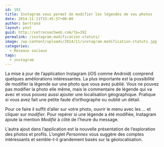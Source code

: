```yaml
---
id: 192
title: Instagram vous permet de modifier les légendes de vos photos
date: 2014-11-11T15:45:57+00:00
author: bertrand
layout: post
guid: http://votrecoachweb.com/?p=192
permalink: /instagram-modification-statuts/
image: /wp-content/uploads/2014/11/instagram-modification-statuts.jpg
categories:
  - Réseaux sociaux
tags:
  - instagram
---
```

<p>La mise à jour de l’application Instagram (iOS comme Android) comprend quelques améliorations intéressantes. La plus importante est la possibilité de modifier la légende sur une photo que vous avez publié. Vous ne pouvez pas modifier la photo elle même, mais le commentaire&nbsp;de légende qui va avec et vous pouvez aussi ajouter une localisation géographique. Pratique si vous avez fait une petite faute d’orthographe ou oublié un détail.</p><p>Pour ce faire il suffit d’aller sur votre photo, ouvrir le menu avec les <i>…</i> et cliquer sur <i>modifier</i>. Pour repérer si une légende a été modifiée, Instagram ajoute la mention <i>Modifié</i>&nbsp;à côté de l’heure du message.</p><p>L’autra ajout dans l’application est la nouvelle présentation de l’exploration des photos et profils.&nbsp;L’onglet <i>Personnes</i> vous suggère des comptes intéressants et semble-t-il grandement basés sur la géolocalisation.</p>